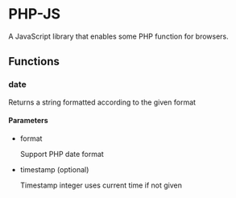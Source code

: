 # PHP-JS
A JavaScript library that enables some PHP function for browsers.

## Functions

### date

Returns a string formatted according to the given format

#### Parameters

- format
    
    Support PHP date format
    
- timestamp (optional)

    Timestamp integer uses current time if not given
    
